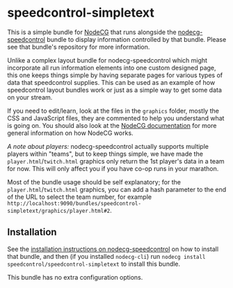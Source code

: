 # speedcontrol-simpletext

This is a simple bundle for [NodeCG](http://nodecg.com/) that runs alongside the [nodecg-speedcontrol](https://github.com/speedcontrol/nodecg-speedcontrol) bundle to display information controlled by that bundle. Please see that bundle's repository for more information.

Unlike a complex layout bundle for nodecg-speedcontrol which might incorporate all run information elements into one custom designed page, this one keeps things simple by having separate pages for various types of data that speedcontrol supplies. This can be used as an example of how speedcontrol layout bundles work or just as a simple way to get some data on your stream.

If you need to edit/learn, look at the files in the `graphics` folder, mostly the CSS and JavaScript files, they are commented to help you understand what is going on. You should also look at the [NodeCG documentation](http://nodecg.com/) for more general information on how NodeCG works.

*A note about players:* nodecg-speedcontrol actually supports multiple players within "teams", but to keep things simple, we have made the `player.html`/`twitch.html` graphics only return the 1st player's data in a team for now. This will only affect you if you have co-op runs in your marathon.

Most of the bundle usage should be self explanatory; for the `player.html`/`twitch.html` graphics, you can add a hash parameter to the end of the URL to select the team number, for example `http://localhost:9090/bundles/speedcontrol-simpletext/graphics/player.html#2`.


## Installation

See the [installation instructions on nodecg-speedcontrol](https://github.com/speedcontrol/nodecg-speedcontrol#installation) on how to install that bundle, and then (if you installed `nodecg-cli`) run `nodecg install speedcontrol/speedcontrol-simpletext` to install this bundle.

This bundle has no extra configuration options.